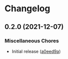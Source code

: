 # Changelog

## 0.2.0 (2021-12-07)


### Miscellaneous Chores

* Initial release ([a0eed9a](https://www.github.com/googleworkspace/chat-framework-nodejs/commit/a0eed9af5f7000abb8a30747d72c418dbd07e81f))

